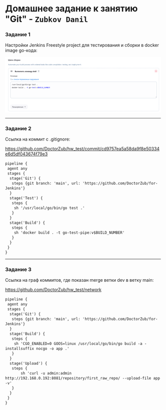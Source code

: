 # Домашнее задание к занятию "Git" - `Zubkov Danil`

### Задание 1

Настройки Jenkins Freestyle project для тестирования и сборки в docker image go-кода:

![Jenkins setting](img/Jenkins_setting.png)

---

### Задание 2

Ссылка на коммит с .gitignore:

https://github.com/DoctorZub/hw_test/commit/cd9757ea5a58da9f8e50334e6d5df043674f79e3

```
pipeline {
 agent any
 stages {
  stage('Git') {
   steps {git branch: 'main', url: 'https://github.com/DoctorZub/for-Jenkins'}
  }
  stage('Test') {
   steps {
    sh '/usr/local/go/bin/go test .'
   }
  }
  stage('Build') {
   steps {
    sh 'docker build . -t go-test-pipe:v$BUILD_NUMBER'
   }
  }
 }
}
```

---

### Задание 3

Ссылка на граф коммитов, где показан merge ветки dev в ветку main:

https://github.com/DoctorZub/hw_test/network
```
pipeline {
 agent any
 stages {
  stage('Git') {
   steps {git branch: 'main', url: 'https://github.com/DoctorZub/for-Jenkins'}
  }
  stage('Build') {
   steps {
    sh 'CGO_ENABLED=0 GOOS=linux /usr/local/go/bin/go build -a -installsuffix nocgo -o app .'
   }
  }
  stage('Upload') {
   steps {
       sh 'curl -u admin:admin http://192.168.0.192:8081/repository/first_raw_repo/ --upload-file app -v'
   }
  }
 }
}
```
